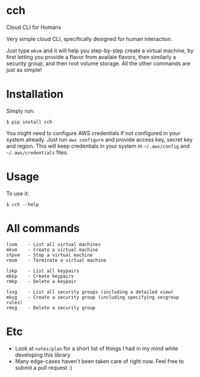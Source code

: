 # cch

Cloud CLI for Humans

Very simple cloud CLI, specifically designed for human interaction.

Just type `mkvm` and it will help you step-by-step create a virtual machine, by
first letting you provide a flavor from availale flavors, then similarly a
security group, and then root volume storage.  All the other commands are just
as simple!


# Installation

Simply run:

    $ pip install cch

You might need to configure AWS credentials if not configured in your system
already. Just run `aws configure` and provide access key, secret key and
region. This will keep credentials in your system in `~/.aws/config` and
`~/.aws/credentials` files.

# Usage

To use it:

    $ cch --help

# All commands

    lsvm    - List all virtual machines
    mkvm    - Create a virtual machine
    stpvm   - Stop a virtual machine
    rmvm    - Terminate a virtual machine

    lskp    - List all keypairs
    mkkp    - Create keypairs
    rmkp    - Delete a keypair

    lssg    - List all security groups (including a detailed view)
    mksg    - Create a security group (including specifying secgroup rules)
    rmsg    - Delete a security group

# Etc

* Look at `notes/plan` for a short list of things I had in my mind while developing this library
* Many edge-cases haven't been taken care of right now. Feel free to submit a pull request :)
